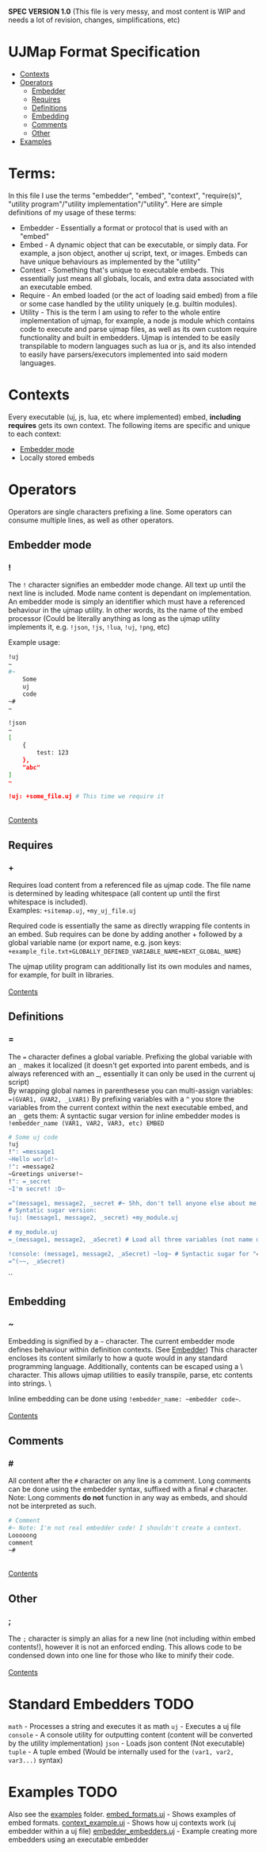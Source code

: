 **SPEC VERSION 1.0** (This file is very messy, and most content is WIP and needs a lot of revision, changes, simplifications, etc)
# UJMap Format Specification
- [Contexts](#contexts)
- [Operators](#operators)
	* [Embedder](#embedder-mode)
	* [Requires](#requires)
	* [Definitions](#definitions)
	* [Embedding](#embedding)
	* [Comments](#comments)
	* [Other](#other)
- [Examples](#examples)

# Terms:
In this file I use the terms "embedder", "embed", "context", "require(s)", "utility program"/"utility implementation"/"utility". Here are simple definitions of my usage of these terms:
* Embedder - Essentially a format or protocol that is used with an "embed"
* Embed - A dynamic object that can be executable, or simply data. For example, a json object, another uj script, text, or images. Embeds can have unique behaviours as implemented by the "utility"
* Context - Something that's unique to executable embeds. This essentially just means all globals, locals, and extra data associated with an executable embed.
* Require - An embed loaded (or the act of loading said embed) from a file or some case handled by the utility uniquely (e.g. builtin modules).
* Utility - This is the term I am using to refer to the whole entire implementation of ujmap, for example, a node js module which contains code to execute and parse ujmap files, as well as its own custom require functionality and built in embedders. Ujmap is intended to be easily transpilable to modern languages such as lua or js, and its also intended to easily have parsers/executors implemented into said modern languages.

# Contexts
Every executable (uj, js, lua, etc where implemented) embed, **including requires** gets its own context. The following items are specific and unique to each context:
* [Embedder mode](#embedder-mode)
* Locally stored embeds

# Operators
Operators are single characters prefixing a line. Some operators can consume multiple lines, as well as other operators.
## Embedder mode
### !
The `!` character signifies an embedder mode change. All text up until the next line is included. Mode name content is dependant on implementation.\
An embedder mode is simply an identifier which must have a referenced behaviour in the ujmap utility. In other words, its the name of the embed processor (Could be literally anything as long as the ujmap utility implements it, e.g. `!json`, `!js`, `!lua`, `!uj`, `!png`, etc)

Example usage:
```sh
!uj
~
#~
	Some
	uj
	code
~#
~

!json
~
[
	{
		test: 123
	},
	"abc"
]
~

!uj: +some_file.uj # This time we require it
```
\
[Contents](#ujmap-format-specification)
## Requires
### +
Requires load content from a referenced file as ujmap code. The file name is determined by leading whitespace (all content up until the first whitespace is included).\
Examples: `+sitemap.uj`, `+my_uj_file.uj`

Required code is essentially the same as directly wrapping file contents in an embed.
Sub requires can be done by adding another + followed by a global variable name (or export name, e.g. json keys: `+example_file.txt+GLOBALLY_DEFINED_VARIABLE_NAME+NEXT_GLOBAL_NAME`)

The ujmap utility program can additionally list its own modules and names, for example, for built in libraries.
\
\
[Contents](#ujmap-format-specification)
## Definitions
### =
The `=` character defines a global variable. Prefixing the global variable with an `_` makes it localized (it doesn't get exported into parent embeds, and is always referenced with an _, essentially it can only be used in the current uj script)\
By wrapping global names in parenthesese you can multi-assign variables:
`=(GVAR1, GVAR2, _LVAR1)`
By prefixing variables with a `^` you store the variables from the current context within the next executable embed, and an `_` gets them:
A syntactic sugar version for inline embedder modes is `!embedder_name (VAR1, VAR2, VAR3, etc) EMBED`
```sh
# Some uj code
!uj
!": =message1
~Hello world!~
!": =message2
~Greetings universe!~
!": =_secret
~I'm secret! :D~

=^(message1, message2, _secret #~ Shh, don't tell anyone else about me ;) ~#); !uj: +my_module.uj # Pass some arguments to our module
# Syntatic sugar version:
!uj: (message1, message2, _secret) +my_module.uj

# my_module.uj
=_(message1, message2, _aSecret) # Load all three variables (not name dependant, just order dependant, much like a function call)

!console: (message1, message2, _aSecret) ~log~ # Syntactic sugar for "=^(message1, message2, _aSecret) !console: ~log~"
=^(~~, _aSecret)
```
``
## Embedding
### ~
Embedding is signified by a `~` character. The current embedder mode defines behaviour within definition contexts. (See [Embedder](#embedder-mode)) This character encloses its content similarly to how a quote would in any standard programming language. Additionally, contents can be escaped using a \ character.
This allows ujmap utilities to easily transpile, parse, etc contents into strings. \

Inline embedding can be done using `!embedder_name: ~embedder code~`. \
\
[Contents](#ujmap-format-specification)
## Comments
### \#
All content after the `#` character on any line is a comment. Long comments can be done using the embedder syntax, suffixed with a final `#` character.\
Note: Long comments **do not** function in any way as embeds, and should not be interpreted as such.
```sh
# Comment
#~ Note: I'm not real embedder code! I shouldn't create a context.
Looooong
comment
~#
```
\
[Contents](#ujmap-format-specification)
## Other
### ;
The `;` character is simply an alias for a new line (not including within embed contents!), however it is not an enforced ending. This allows code to be condensed down into one line for those who like to minify their code.\
\
[Contents](#ujmap-format-specification)

# Standard Embedders **TODO**
`math` - Processes a string and executes it as math
`uj` - Executes a uj file
`console` - A console utility for outputting content (content will be converted by the utility implementation)
`json` - Loads json content (Not executable)
`tuple` - A tuple embed (Would be internally used for the `(var1, var2, var3...)` syntax)

# Examples **TODO**
Also see the [examples](examples) folder.
[embed_formats.uj](examples/embed_formats.uj) - Shows examples of embed formats.
[context_example.uj](examples/contexts/context_example.uj) - Shows how uj contexts work (uj embedder within a uj file)
[embedder_embedders.uj](examples/embedder_embedders/embedder_embedders.uj) - Example creating more embedders using an executable embedder
